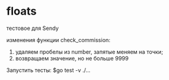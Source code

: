 # floats
тестовое для Sendy

изменения функции check_commission:
1) удаляем пробелы из number, запятые меняем на точки;
2) возвращаем значение, но не больше 9999

Запустить тесты:
$go test -v ./...
